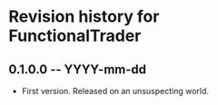 # Revision history for FunctionalTrader

## 0.1.0.0 -- YYYY-mm-dd

* First version. Released on an unsuspecting world.
